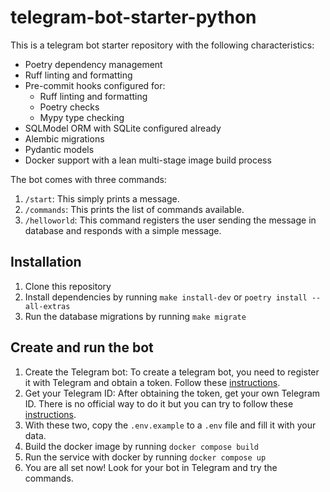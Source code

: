 # telegram-bot-starter-python

This is a telegram bot starter repository with the following characteristics:

- Poetry dependency management
- Ruff linting and formatting
- Pre-commit hooks configured for:
    - Ruff linting and formatting
    - Poetry checks
    - Mypy type checking
- SQLModel ORM with SQLite configured already
- Alembic migrations
- Pydantic models
- Docker support with a lean multi-stage image build process

The bot comes with three commands:

1. `/start`: This simply prints a message.
2. `/commands`: This prints the list of commands available.
3. `/helloworld`: This command registers the user sending the message in database and responds with a simple message.

## Installation

1. Clone this repository
2. Install dependencies by running `make install-dev` or `poetry install --all-extras`
3. Run the database migrations by running `make migrate`

## Create and run the bot

1. Create the Telegram bot: To create a telegram bot, you need to register it with Telegram and obtain a token. Follow these [instructions](https://core.telegram.org/bots/tutorial#obtain-your-bot-token).
2. Get your Telegram ID: After obtaining the token, get your own Telegram ID. There is no official way to do it but you can try to follow these [instructions](https://www.alphr.com/telegram-find-user-id/).
3. With these two, copy the `.env.example` to a `.env` file and fill it with your data.
4. Build the docker image by running `docker compose build`
5. Run the service with docker by running `docker compose up`
6. You are all set now! Look for your bot in Telegram and try the commands.

